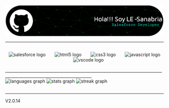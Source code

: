 ![Header](./github-header-image-LE.png)
_________________________________________________________________________________________________________________________________________________________________________________________
</br>
<div align="center">
  <img src="https://cdn.jsdelivr.net/gh/devicons/devicon/icons/salesforce/salesforce-original.svg" height="69" alt="salesforce logo"  />
  <img width="21" />
  <img src="https://cdn.jsdelivr.net/gh/devicons/devicon/icons/html5/html5-original.svg" height="69" alt="html5 logo"  />
  <img width="21" />
  <img src="https://cdn.jsdelivr.net/gh/devicons/devicon/icons/css3/css3-original.svg" height="69" alt="css3 logo"  />
  <img width="21" />
  <img src="https://cdn.jsdelivr.net/gh/devicons/devicon/icons/javascript/javascript-original.svg" height="69" alt="javascript logo"  />
  <img width="21" />
  <img src="https://cdn.jsdelivr.net/gh/devicons/devicon/icons/vscode/vscode-original.svg" height="69" alt="vscode logo"  />
</div>
</br>
_________________________________________________________________________________________________________________________
</br>
<div align="left">
  <img src="https://github-readme-stats.vercel.app/api/top-langs?username=LE-Sanabria&locale=en&hide_title=false&layout=compact&card_width=320&langs_count=7&theme=dark&hide_border=false&order=2" height="110" alt="languages graph"  />
  <img src="https://github-readme-stats.vercel.app/api?username=LE-Sanabria&hide_title=true&hide_rank=false&show_icons=true&include_all_commits=true&count_private=true&disable_animations=false&theme=dark&locale=en&hide_border=false&order=1" height="110" alt="stats graph"  />
  <img src="https://streak-stats.demolab.com?user=LE-Sanabria&locale=en&mode=daily&theme=dracula&hide_border=false&border_radius=5&order=3" height="110" alt="streak graph"  />
</div>
</br>

<!--###

![contador](https://visitor-badge.laobi.icu/badge?page_id=LE-Sanabria.LE-Sanabria&left_color=aquamarine&right_color=aqua)
![Visitas al Perfil](https://komarev.com/ghpvc/?username=LE-Sanabria)
###-->

_____________________________________________________________________________________________________________________________________________________________________________________________________________

V2.0.14

<!--

```javascript
Coffee coffee = new Coffee();
if(coffee.Empty){
  coffee.Refill();
} else{
  coffee.Drink();
}
```
-->


